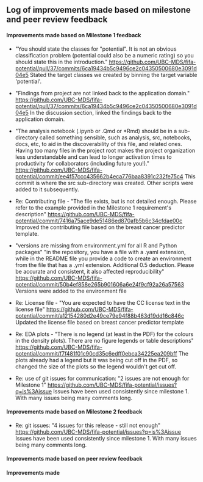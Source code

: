 ## Log of improvements made based on milestone and peer review feedback

#### Improvements made based on Milestone 1 feedback
- "You should state the classes for "potential". It is not an obvious classification problem (potential could also be a numeric rating) so you should state this in the introduction."
https://github.com/UBC-MDS/fifa-potential/pull/37/commits/6ca19434b5c9496ce2c04350500680e3091d04e5
Stated the target classes we created by binning the target variable 'potential'.

- "Findings from project are not linked back to the application domain." 
https://github.com/UBC-MDS/fifa-potential/pull/37/commits/6ca19434b5c9496ce2c04350500680e3091d04e5
In the discussion section, linked the findings back to the application domain.

- "The analysis notebook (.ipynb or .Qmd or *Rmd) should be in a sub-directory called something sensible, such as analysis, src, notebooks, docs, etc, to aid in the discoverability of this file, and related ones. Having too many files in the project root makes the project organization less understandable and can lead to longer activation times to productivity for collaborators (including future you!)." 
https://github.com/UBC-MDS/fifa-potential/commit/ee4f57ccc435662b4eca776baa8391c232fe75c4
This commit is where the src sub-directory was created. Other scripts were added to it subsequently.

- Re: Contributing file - "The file exists, but is not detailed enough. Please refer to the example provided in the Milestone 1 requirement's description"
https://github.com/UBC-MDS/fifa-potential/commit/7416a75ace9de51486ed870afb5b6c34cfdae00c
Improved the contributing file based on the breast cancer predictor template.

- "versions are missing from environment.yml for all R and Python packages"
"in the repository, you have a file with a .yaml extension, while in the README file you provide a code to create an environment from the file that has a .yml extension. Additional 0.5 deduction. Please be accurate and consistent, it also affected reproducibility"
https://github.com/UBC-MDS/fifa-potential/commit/50b4ef858e265b901606a6e24f9cf92a26a57563
Versions were added to the environment file

- Re: License file - "You are expected to have the CC license text in the license file"
https://github.com/UBC-MDS/fifa-potential/commit/a12154280d2e49ce79e94f88b463d19dd16c846c
Updated the license file based on breast cancer predictor template

- Re: EDA plots - "There is no legend (at least in the PDF) for the colours in the density plots).
There are no figure legends or table descriptions"
https://github.com/UBC-MDS/fifa-potential/commit/f7f481f01c90cd35c6edff0ebca34225ea209bff
The plots already had a legend but it was being cut off in the PDF, so changed the size of the plots so the legend wouldn't get cut off.

- Re: use of git issues for communication: "2 issues are not enough for Milestone 1"
https://github.com/UBC-MDS/fifa-potential/issues?q=is%3Aissue
Issues have been used consistently since milestone 1. With many issues being many comments long.

#### Improvements made based on Milestone 2 feedback
- Re: git issues: "4 issues for this release - still not enough"
https://github.com/UBC-MDS/fifa-potential/issues?q=is%3Aissue
Issues have been used consistently since milestone 1. With many issues being many comments long.

#### Improvements made based on peer review feedback



#### Improvements made 